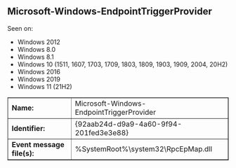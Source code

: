 ## Microsoft-Windows-EndpointTriggerProvider

Seen on:
* Windows 2012
* Windows 8.0
* Windows 8.1
* Windows 10 (1511, 1607, 1703, 1709, 1803, 1809, 1903, 1909, 2004, 20H2)
* Windows 2016
* Windows 2019
* Windows 11 (21H2)

<table border="1" class="docutils">
  <tbody>
    <tr>
      <td><b>Name:</b></td>
      <td>Microsoft-Windows-EndpointTriggerProvider</td>
    </tr>
    <tr>
      <td><b>Identifier:</b></td>
      <td>{92aab24d-d9a9-4a60-9f94-201fed3e3e88}</td>
    </tr>
    <tr>
      <td><b>Event message file(s):</b></td>
      <td>%SystemRoot%\system32\RpcEpMap.dll</td>
    </tr>
  </tbody>
</table>

&nbsp;

